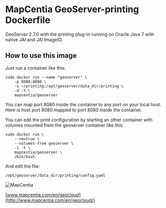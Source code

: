 # MapCentia GeoServer-printing Dockerfile

GeoServer 2.7.0 with the printing plug-in running on Oracle Java 7 with native JAI and JAI ImageIO.  

## How to use this image

Just run a container like this:

    sudo docker run --name "geoserver" \
        -p 8080:8080 \
        -v ~/printing:/opt/geoserver/data_dir/printing \
        -d -t \
        mapcentia/geoserver
    
You can map port 8080 inside the container to any port on your local host. Here is host port 8080 mapped to port 8080 inside the container.


You can edit the print configuration by starting an other container with volumes mounted from the geoserver container like this:

    sudo docker run \
        --rm=true \
        --volumes-from geoserver \
        -i -t \
        mapcentia/geoserver \
        /bin/bash
    
And edit the file:
    
    /opt/geoserver/data_dir/printing/config.yaml

![MapCentia](https://geocloud.mapcentia.com/assets/images/MapCentia_geocloud_200.png)

[www.mapcentia.com/en/geocloud](http://www.mapcentia.com/en/geocloud/)